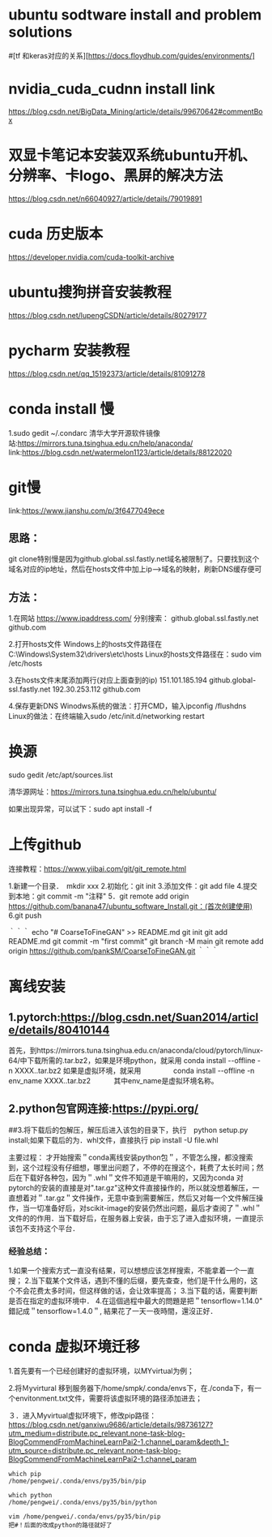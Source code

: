 # ubuntu sodtware install and problem solutions

#[tf 和keras对应的关系][https://docs.floydhub.com/guides/environments/]


# nvidia_cuda_cudnn install link
https://blog.csdn.net/BigData_Mining/article/details/99670642#commentBox

# 双显卡笔记本安装双系统ubuntu开机、分辨率、卡logo、黑屏的解决方法
https://blog.csdn.net/n66040927/article/details/79019891

# cuda 历史版本
https://developer.nvidia.com/cuda-toolkit-archive

# ubuntu搜狗拼音安装教程
https://blog.csdn.net/lupengCSDN/article/details/80279177

# pycharm 安装教程
https://blog.csdn.net/qq_15192373/article/details/81091278

# conda install 慢
1.sudo gedit ~/.condarc
  清华大学开源软件镜像站:https://mirrors.tuna.tsinghua.edu.cn/help/anaconda/
  link:https://blog.csdn.net/watermelon1123/article/details/88122020

# git慢
link:https://www.jianshu.com/p/3f6477049ece
## 思路：
git clone特别慢是因为github.global.ssl.fastly.net域名被限制了。只要找到这个域名对应的ip地址，然后在hosts文件中加上ip–>域名的映射，刷新DNS缓存便可
## 方法：
1.在网站 https://www.ipaddress.com/ 分别搜索：
github.global.ssl.fastly.net
github.com

2.打开hosts文件
Windows上的hosts文件路径在C:\Windows\System32\drivers\etc\hosts
Linux的hosts文件路径在：sudo vim /etc/hosts

3.在hosts文件末尾添加两行(对应上面查到的ip)
151.101.185.194 github.global-ssl.fastly.net
192.30.253.112 github.com

4.保存更新DNS
Winodws系统的做法：打开CMD，输入ipconfig /flushdns
Linux的做法：在终端输入sudo /etc/init.d/networking restart

# 换源
sudo gedit /etc/apt/sources.list

清华源网址：https://mirrors.tuna.tsinghua.edu.cn/help/ubuntu/

如果出现异常，可以试下：sudo apt install -f

# 上传github
连接教程：https://www.yiibai.com/git/git_remote.html

1.新建一个目录．　mkdir xxx
2.初始化：git init
3.添加文件：git add file
4.提交到本地：git commit -m "注释"
5．git remote add origin https://github.com/banana47/ubuntu_software_Install.git：(首次创建使用)
6.git push


｀｀｀
echo "# CoarseToFineGAN" >> README.md
git init
git add README.md
git commit -m "first commit"
git branch -M main
git remote add origin https://github.com/pankSM/CoarseToFineGAN.git
｀｀｀

# 离线安装
## 1.pytorch:https://blog.csdn.net/Suan2014/article/details/80410144
首先，到https://mirrors.tuna.tsinghua.edu.cn/anaconda/cloud/pytorch/linux-64/中下载所需的.tar.bz2，如果是环境python，就采用
            conda install --offline -n XXXX..tar.bz2
如果是虚拟环境，就采用
　　　　 conda install --offline -n env_name XXXX..tar.bz2　　　
其中env_name是虚拟环境名称。　

## 2.python包官网连接:https://pypi.org/
##3.将下载后的包解压，解压后进入该包的目录下，执行　python setup.py install;如果下载后的为．whl文件，直接执行 pip install -U file.whl

主要过程：
才开始搜索＂conda离线安装python包＂，不管怎么搜，都没搜索到，这个过程没有仔细想，哪里出问题了，不停的在搜这个，耗费了太长时间；然后在下载好各种包，因为＂.whl＂文件不知道是干嘛用的，又因为conda 对pytorch的安装的直接是对".tar.gz"这种文件直接操作的，所以就没想着解压，一直想着对＂.tar.gz＂文件操作，无意中查到需要解压，然后又对每一个文件解压操作，当一切准备好后，对scikit-image的安装仍然出问题，最后才查阅了＂.whl＂文件的的作用．当下载好后，在服务器上安装，由于忘了进入虚拟环境，一直提示该包不支持这个平台．

### 经验总结：
1.如果一个搜索方式一直没有结果，可以想想应该怎样搜索，不能拿着一个一直搜；
2.当下载某个文件话，遇到不懂的后缀，要先查查，他们是干什么用的，这个不会花费太多时间，但这样做的话，会让效率提高；
3.当下载的话，需要判断是否在指定的虚拟环境中．
4.在這個過程中最大的問題是把＂tensorflow=1.14.0" 錯記成＂tensorflow=1.4.0＂, 結果花了一天一夜時間，還沒正好．

# conda 虚拟环境迁移
1.首先要有一个已经创建好的虚拟环境，以MYvirtual为例；

2.将Ｍyvirtural 移到服务器下/home/smpk/.conda/envs下，在./conda下，有一个envitonment.txt文件，需要将该虚拟环境的路径添加进去；

３．进入Myvirtual虚拟环境下，修改pip路径：https://blog.csdn.net/ganxiwu9686/article/details/98736127?utm_medium=distribute.pc_relevant.none-task-blog-BlogCommendFromMachineLearnPai2-1.channel_param&depth_1-utm_source=distribute.pc_relevant.none-task-blog-BlogCommendFromMachineLearnPai2-1.channel_param

	which pip
	/home/pengwei/.conda/envs/py35/bin/pip

	which python
	/home/pengwei/.conda/envs/py35/bin/python

	vim /home/pengwei/.conda/envs/py35/bin/pip
	把#！后面的改成python的路径就好了











